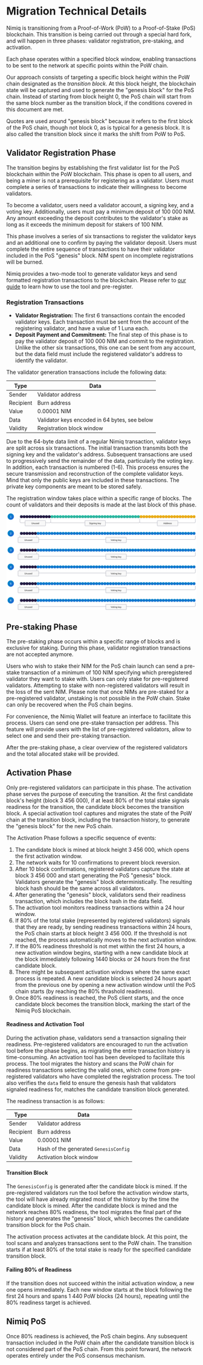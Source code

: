 # Migration Technical Details

Nimiq is transitioning from a Proof-of-Work (PoW) to a Proof-of-Stake (PoS) blockchain. This transition is being carried out through a special hard fork, and will happen in three phases: validator registration, pre-staking, and activation.

Each phase operates within a specified block window, enabling transactions to be sent to the network at specific points within the PoW chain.

Our approach consists of targeting a specific block height within the PoW chain designated as the *transition block*. At this block height, the blockchain state will be captured and used to generate the "genesis block" for the PoS chain. Instead of starting from block height 0, the PoS chain will start from the same block number as the transition block, if the conditions covered in this document are met.

<Callout type="info">

Quotes are used around "genesis block" because it refers to the first block of the PoS chain, though not block 0, as is typical for a genesis block. It is also called the transition block since it marks the shift from PoW to PoS.

</Callout>

## Validator Registration Phase

The transition begins by establishing the first validator list for the PoS blockchain within the PoW blockchain. This phase is open to all users, and being a miner is not a prerequisite for registering as a validator. Users must complete a series of transactions to indicate their willingness to become validators.

To become a validator, users need a validator account, a signing key, and a voting key. Additionally, users must pay a minimum deposit of 100 000 NIM. Any amount exceeding the deposit contributes to the validator's stake as long as it exceeds the minimum deposit for stakers of 100 NIM.

This phase involves a series of six transactions to register the validator keys and an additional one to confirm by paying the validator deposit. Users must complete the entire sequence of transactions to have their validator included in the PoS "genesis" block. NIM spent on incomplete registrations will be burned.

Nimiq provides a two-mode tool to generate validator keys and send formatted registration transactions to the blockchain. Please refer to [our guide](migration-validators) to learn how to use the tool and pre-register.

### Registration Transactions

- **Validator Registration:** The first 6 transactions contain the encoded validator keys. Each transaction must be sent from the account of the registering validator, and have a value of 1 Luna each.
- **Deposit Payment and Commitment:** The final step of this phase is to pay the validator deposit of 100 000 NIM and commit to the registration. Unlike the other six transactions, this one can be sent from any account, but the data field must include the registered validator's address to identify the validator.

The validator generation transactions include the following data:

| Type      | Data                                          |
| ----------| --------------------------------------------- |
| Sender    | Validator address                             |
| Recipient | Burn address                                  |
| Value     | 0.00001 NIM                                   |
| Data      | Validator keys encoded in 64 bytes, see below |
| Validity  | Registration block window                     |

Due to the 64-byte data limit of a regular Nimiq transaction, validator keys are split across six transactions. The initial transaction transmits both the signing key and the validator's address. Subsequent transactions are used to progressively send the remainder of the data, particularly the voting key. In addition, each transaction is numbered (1-6). This process ensures the secure transmission and reconstruction of the complete validator keys. Mind that only the public keys are included in these transactions. The private key components are meant to be stored safely.

The registration window takes place within a specific range of blocks. The count of validators and their deposits is made at the last block of this phase.

![Structure of validator registration transaction data](/assets/images/protocol/migration-txs.png)

## Pre-staking Phase

The pre-staking phase occurs within a specific range of blocks and is exclusive for staking. During this phase, validator registration transactions are not accepted anymore.

Users who wish to stake their NIM for the PoS chain launch can send a pre-stake transaction of a minimum of 100 NIM specifying which preregistered validator they want to stake with. Users can only stake for pre-registered validators. Attempting to stake with non-registered validators will result in the loss of the sent NIM. Please note that once NIMs are pre-staked for a pre-registered validator, unstaking is not possible in the PoW chain. Stake can only be recovered when the PoS chain begins.

For convenience, the Nimiq Wallet will feature an interface to facilitate this process. Users can send one pre-stake transaction per address. This feature will provide users with the list of pre-registered validators, allow to select one and send their pre-staking transaction.

After the pre-staking phase, a clear overview of the registered validators and the total allocated stake will be provided.

## Activation Phase

Only pre-registered validators can participate in this phase. The activation phase serves the purpose of executing the transition. At the first candidate block's height (block 3 456 000), if at least 80% of the total stake signals readiness for the transition, the candidate block becomes the transition block. A special activation tool captures and migrates the state of the PoW chain at the transition block, including the transaction history, to generate the "genesis block" for the new PoS chain.

The Activation Phase follows a specific sequence of events:
1. The candidate block is mined at block height 3 456 000, which opens the first activation window.
2. The network waits for 10 confirmations to prevent block reversion.
3. After 10 block confirmations, registered validators capture the state at block 3 456 000 and start generating the PoS "genesis" block.
   Validators generate the "genesis" block deterministically. The resulting block hash should be the same across all validators.
5. After generating the "genesis" block, validators send their readiness transaction, which includes the block hash in the data field.
6. The activation tool monitors readiness transactions within a 24 hour window.
7. If 80% of the total stake (represented by registered validators) signals that they are ready, by sending readiness transactions within 24 hours, the PoS chain starts at block height 3 456 000. If the threshold is not reached, the process automatically moves to the next activation window.
8. If the 80% readiness threshold is not met within the first 24 hours, a new activation window begins, starting with a new candidate block at the block immediately following 1440 blocks or 24 hours from the first candidate block.
9. There might be subsequent activation windows where the same exact process is repeated. A new candidate block is selected 24 hours apart from the previous one by opening a new activation window until the PoS chain starts (by reaching the 80% thrashold readiness).
10. Once 80% readiness is reached, the PoS client starts, and the once candidate block becomes the transition block, marking the start of the Nimiq PoS blockchain.

#### Readiness and Activation Tool

During the activation phase, validators send a transaction signaling their readiness. Pre-registered validators are encouraged to run the activation tool before the phase begins, as migrating the entire transaction history is time-consuming. An activation tool has been developed to facilitate this process. The tool migrates the history and scans the PoW chain for readiness transactions selecting the valid ones, which come from pre-registered validators who have completed the registration process. The tool also verifies the `data` field to ensure the genesis hash that validators signaled readiness for, matches the candidate transition block generated.

The readiness transaction is as follows:

| Type      | Data                                  |
| --------- | ------------------------------------- |
| Sender    | Validator address                     |
| Recipient | Burn address                          |
| Value     | 0.00001 NIM                           |
| Data      | Hash of the generated `GenesisConfig` |
| Validity  | Activation block window               |

#### Transition Block

The `GenesisConfig` is generated after the candidate block is mined. If the pre-registered validators run the tool before the activation window starts, the tool will have already migrated most of the history by the time the candidate block is mined. After the candidate block is mined and the network reaches 80% readiness, the tool migrates the final part of the history and generates the "genesis" block, which becomes the candidate transition block for the PoS chain.

The activation process activates at the candidate block. At this point, the tool scans and analyzes transactions sent to the PoW chain. The transition starts if at least 80% of the total stake is ready for the specified candidate transition block.

#### Failing 80% of Readiness

If the transition does not succeed within the initial activation window, a new one opens immediately. Each new window starts at the block following the first 24 hours and spans 1 440 PoW blocks (24 hours), repeating until the 80% readiness target is achieved.

## Nimiq PoS

Once 80% readiness is achieved, the PoS chain begins. Any subsequent transaction included in the PoW chain after the candidate transition block is not considered part of the PoS chain. From this point forward, the network operates entirely under the PoS consensus mechanism.
